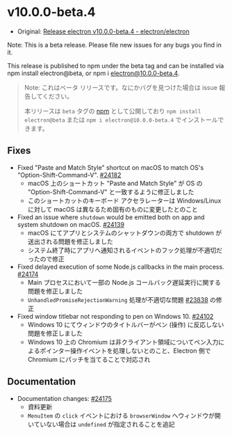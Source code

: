 # v10.0.0-beta.4

- Original: [Release electron v10.0.0-beta.4 - electron/electron](https://github.com/electron/electron/releases/tag/v10.0.0-beta.4)

Note: This is a beta release. Please file new issues for any bugs you find in it.

This release is published to npm under the beta tag and can be installed via npm install electron@beta, or npm i electron@10.0.0-beta.4.

> Note: これはベータ リリースです。なにかバグを見つけた場合は issue 報告してください。
>
> 本リリースは `beta` タグの [npm](https://www.npmjs.com/package/electron) として公開しており `npm install electron@beta` または `npm i electron@10.0.0-beta.4` でインストールできます。

## Fixes

- Fixed "Paste and Match Style" shortcut on macOS to match OS's "Option-Shift-Command-V". [#24182](https://github.com/electron/electron/pull/24182)
  - macOS 上のショートカット "Paste and Match Style" が OS の "Option-Shift-Command-V" と一致するように修正しました
  - このショートカットのキーボード アクセラレーターは Windows/Linux に対して macOS は異なるため固有のものに変更したとのこと
- Fixed an issue where `shutdown` would be emitted both on app and system shutdown on macOS. [#24139](https://github.com/electron/electron/pull/24139)
  - macOS にてアプリとシステムのシャットダウンの両方で shutdown が送出される問題を修正しました
  - システム終了時にアプリへ通知されるイベントのフック処理が不適切だったので修正
- Fixed delayed execution of some Node.js callbacks in the main process. [#24174](https://github.com/electron/electron/pull/24174)
  - Main プロセスにおいて一部の Node.js コールバック遅延実行に関する問題を修正しました
  - `UnhandledPromiseRejectionWarning` 処理が不適切な問題 [#23838](https://github.com/electron/electron/issues/23838) の修正
- Fixed window titlebar not responding to pen on Windows 10. [#24102](https://github.com/electron/electron/pull/24102)
  - Windows 10 にてウィンドウのタイトルバーがペン (操作) に反応しない問題を修正しました
  - Windows 10 上の Chromium は非クライアント領域についてペン入力によるポインター操作イベントを処理しないとのこと、Electron 側で Chromium にパッチを当てることで対応され

## Documentation

- Documentation changes: [#24175](https://github.com/electron/electron/pull/24175)
  - 資料更新
  - `MenuItem` の `click` イベントにおける `browserWindow` へウィンドウが開いていない場合は `undefined` が指定されることを追記
